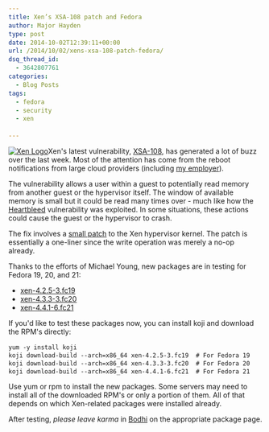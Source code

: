 ```yaml
---
title: Xen’s XSA-108 patch and Fedora
author: Major Hayden
type: post
date: 2014-10-02T12:39:11+00:00
url: /2014/10/02/xens-xsa-108-patch-fedora/
dsq_thread_id:
  - 3642807761
categories:
  - Blog Posts
tags:
  - fedora
  - security
  - xen

---
```

[<img src="/wp-content/uploads/2012/06/xen_logo_small-300x133.png" alt="Xen Logo" width="300" height="133" class="alignright size-medium wp-image-3397" srcset="/wp-content/uploads/2012/06/xen_logo_small-300x133.png 300w, /wp-content/uploads/2012/06/xen_logo_small.png 800w" sizes="(max-width: 300px) 100vw, 300px" />][1]Xen's latest vulnerability, [XSA-108][2], has generated a lot of buzz over the last week. Most of the attention has come from the reboot notifications from large cloud providers (including [my employer][3]).

The vulnerability allows a user within a guest to potentially read memory from another guest or the hypervisor itself. The window of available memory is small but it could be read many times over - much like how the [Heartbleed][4] vulnerability was exploited. In some situations, these actions could cause the guest or the hypervisor to crash.

The fix involves a [small patch][5] to the Xen hypervisor kernel. The patch is essentially a one-liner since the write operation was merely a no-op already.

Thanks to the efforts of Michael Young, new packages are in testing for Fedora 19, 20, and 21:

  * [xen-4.2.5-3.fc19][6]
  * [xen-4.3.3-3.fc20][7]
  * [xen-4.4.1-6.fc21][8]

If you'd like to test these packages now, you can install koji and download the RPM's directly:

```
yum -y install koji
koji download-build --arch=x86_64 xen-4.2.5-3.fc19  # For Fedora 19
koji download-build --arch=x86_64 xen-4.3.3-3.fc20  # For Fedora 20
koji download-build --arch=x86_64 xen-4.4.1-6.fc21  # For Fedora 21
```


Use yum or rpm to install the new packages. Some servers may need to install all of the downloaded RPM's or only a portion of them. All of that depends on which Xen-related packages were installed already.

After testing, _please leave karma_ in [Bodhi][9] on the appropriate package page.

 [1]: /wp-content/uploads/2012/06/xen_logo_small.png
 [2]: http://xenbits.xen.org/xsa/advisory-108.html
 [3]: http://www.rackspace.com/blog/an-apology/
 [4]: http://heartbleed.com/
 [5]: http://xenbits.xen.org/xsa/xsa108.patch
 [6]: http://koji.fedoraproject.org/koji/buildinfo?buildID=582124
 [7]: http://koji.fedoraproject.org/koji/buildinfo?buildID=582115
 [8]: http://koji.fedoraproject.org/koji/buildinfo?buildID=582102
 [9]: https://admin.fedoraproject.org/updates/xen
